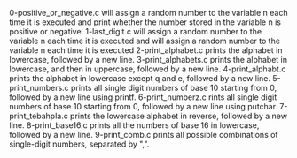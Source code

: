 0-positive_or_negative.c will assign a random number to the variable n each time it is executed and print whether the number stored in the variable n is positive or negative.
1-last_digit.c will assign a random number to the variable n each time it is executed and will assign a random number to the variable n each time it is executed
2-print_alphabet.c prints the alphabet in lowercase, followed by a new line.
3-print_alphabets.c prints the alphabet in lowercase, and then in uppercase, followed by a new line.
4-print_alphabt.c prints the alphabet in lowercase except q and e, followed by a new line.
5-print_numbers.c prints all single digit numbers of base 10 starting from 0, followed by a new line using printf.
6-print_numberz.c rints all single digit numbers of base 10 starting from 0, followed by a new line using putchar.
7-print_tebahpla.c prints the lowercase alphabet in reverse, followed by a new line.
8-print_base16.c prints all the numbers of base 16 in lowercase, followed by a new line.
9-print_comb.c prints all possible combinations of single-digit numbers, separated by ",".
